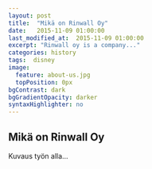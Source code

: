 ```yaml
---
layout: post
title:  "Mikä on Rinwall Oy"
date:   2015-11-09 01:00:00
last_modified_at:  2015-11-09 01:00:00
excerpt: "Rinwall oy is a company..."
categories: history
tags:  disney
image:
  feature: about-us.jpg
  topPosition: 0px
bgContrast: dark
bgGradientOpacity: darker
syntaxHighlighter: no
---
```

## Mikä on Rinwall Oy

Kuvaus työn alla...


